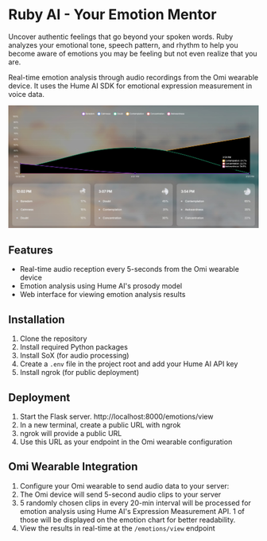 # Ruby AI - Your Emotion Mentor

Uncover authentic feelings that go beyond your spoken words. Ruby analyzes your emotional tone, speech pattern, and rhythm to help you become aware of emotions you may be feeling but not even realize that you are.

Real-time emotion analysis through audio recordings from the Omi wearable device. It uses the Hume AI SDK for emotional expression measurement in voice data. 

![Emotions Graph](docs/d9477abc-7634-4388-8f3a-cc9f81ff237a.jpeg)

## Features

- Real-time audio reception every 5-seconds from the Omi wearable device
- Emotion analysis using Hume AI's prosody model
- Web interface for viewing emotion analysis results
  
## Installation

1. Clone the repository
2. Install required Python packages
3. Install SoX (for audio processing)
4. Create a `.env` file in the project root and add your Hume AI API key
5. Install ngrok (for public deployment)

## Deployment

1. Start the Flask server. http://localhost:8000/emotions/view
2. In a new terminal, create a public URL with ngrok
3. ngrok will provide a public URL
4. Use this URL as your endpoint in the Omi wearable configuration

## Omi Wearable Integration

1. Configure your Omi wearable to send audio data to your server:
2. The Omi device will send 5-second audio clips to your server
3. 5 randomly chosen clips in every 20-min interval will be processed for emotion analysis using Hume AI's Expression Measurement API. 1 of those will be displayed on the emotion chart for better readability.
4. View the results in real-time at the `/emotions/view` endpoint
